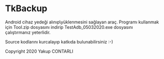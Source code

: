 # TkBackup
Android cihaz yedeği alınıp\yüklenmesini sağlayan araç.
Programı kullanmak için Tool.zip dosyasını indirip TestAdb_05032020.exe dosyasını çalıştırmanız yeterlidir.

Source kodlarını kurcalayıp katkıda bulunabilirsiniz :-)

Copyright 2020 Yakup CONTARLI
